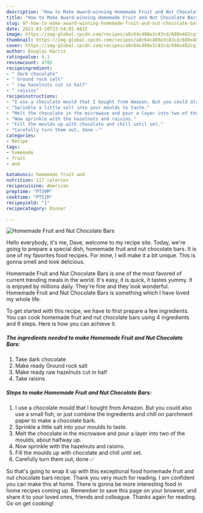 ```yaml
---
description: "How to Make Award-winning Homemade Fruit and Nut Chocolate Bars"
title: "How to Make Award-winning Homemade Fruit and Nut Chocolate Bars"
slug: 97-how-to-make-award-winning-homemade-fruit-and-nut-chocolate-bars
date: 2021-03-10T23:54:01.681Z
image: https://img-global.cpcdn.com/recipes/a8c64c488e3c83cd/680x482cq70/homemade-fruit-and-nut-chocolate-bars-recipe-main-photo.jpg
thumbnail: https://img-global.cpcdn.com/recipes/a8c64c488e3c83cd/680x482cq70/homemade-fruit-and-nut-chocolate-bars-recipe-main-photo.jpg
cover: https://img-global.cpcdn.com/recipes/a8c64c488e3c83cd/680x482cq70/homemade-fruit-and-nut-chocolate-bars-recipe-main-photo.jpg
author: Douglas Harris
ratingvalue: 4.1
reviewcount: 4705
recipeingredient:
- " dark chocolate"
- " Ground rock salt"
- " raw hazelnuts cut in half"
- " raisins"
recipeinstructions:
- "I use a chocolate mould that I bought from Amazon. But you could also use a small fish, or just combine the ingredients and chill on parchment paper to make a chocolate bark."
- "Sprinkle a little salt into your moulds to taste."
- "Melt the chocolate in the microwave and pour a layer into two of the moulds, about halfway up."
- "Now sprinkle with the hazelnuts and raisins."
- "Fill the moulds up with chocolate and chill until set."
- "Carefully turn them out, done ✅"
categories:
- Recipe
tags:
- homemade
- fruit
- and

katakunci: homemade fruit and 
nutrition: 117 calories
recipecuisine: American
preptime: "PT39M"
cooktime: "PT51M"
recipeyield: "1"
recipecategory: Dinner

---
```



![Homemade Fruit and Nut Chocolate Bars](https://img-global.cpcdn.com/recipes/a8c64c488e3c83cd/680x482cq70/homemade-fruit-and-nut-chocolate-bars-recipe-main-photo.jpg)

Hello everybody, it's me, Dave, welcome to my recipe site. Today, we're going to prepare a special dish, homemade fruit and nut chocolate bars. It is one of my favorites food recipes. For mine, I will make it a bit unique. This is gonna smell and look delicious.

Homemade Fruit and Nut Chocolate Bars is one of the most favored of current trending meals in the world. It's easy, it is quick, it tastes yummy. It is enjoyed by millions daily. They're fine and they look wonderful. Homemade Fruit and Nut Chocolate Bars is something which I have loved my whole life.




To get started with this recipe, we have to first prepare a few ingredients. You can cook homemade fruit and nut chocolate bars using 4 ingredients and 6 steps. Here is how you can achieve it.

<!--inarticleads1-->

##### The ingredients needed to make Homemade Fruit and Nut Chocolate Bars:

1. Take  dark chocolate
1. Make ready  Ground rock salt
1. Make ready  raw hazelnuts cut in half
1. Take  raisins




<!--inarticleads2-->

##### Steps to make Homemade Fruit and Nut Chocolate Bars:

1. I use a chocolate mould that I bought from Amazon. But you could also use a small fish, or just combine the ingredients and chill on parchment paper to make a chocolate bark.
1. Sprinkle a little salt into your moulds to taste.
1. Melt the chocolate in the microwave and pour a layer into two of the moulds, about halfway up.
1. Now sprinkle with the hazelnuts and raisins.
1. Fill the moulds up with chocolate and chill until set.
1. Carefully turn them out, done ✅




So that's going to wrap it up with this exceptional food homemade fruit and nut chocolate bars recipe. Thank you very much for reading. I am confident you can make this at home. There is gonna be more interesting food in home recipes coming up. Remember to save this page on your browser, and share it to your loved ones, friends and colleague. Thanks again for reading. Go on get cooking!
